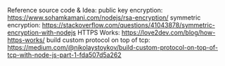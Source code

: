Reference source code & Idea:
public key encryption: https://www.sohamkamani.com/nodejs/rsa-encryption/
symmetric encryption: https://stackoverflow.com/questions/41043878/symmetric-encryption-with-nodejs
HTTPS Works: https://love2dev.com/blog/how-https-works/
build custom protocol on top of tcp: https://medium.com/@nikolaystoykov/build-custom-protocol-on-top-of-tcp-with-node-js-part-1-fda507d5a262